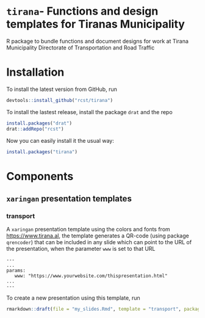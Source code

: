 `tirana`- Functions and design templates for Tiranas Municipality
================

R package to bundle functions and document designs for work at Tirana
Municipality Directorate of Transportation and Road Traffic

# Installation

To install the latest version from GitHub, run

``` r
devtools::install_github("rcst/tirana")
```

To install the lastest release, install the package `drat` and the repo

``` r
install.packages("drat")
drat::addRepo("rcst")
```

Now you can easily install it the usual way:

``` r
install.packages("tirana")
```

# Components

## `xaringan` presentation templates

### transport

A `xaringan` presentation template using the colors and fonts from
<https://www.tirana.al>, the template generates a QR-code (using package
`qrencoder`) that can be included in any slide which can point to the
URL of the presentation, when the parameter `www` is set to that URL

    ---
    ...
    params:
       www: "https://www.yourwebsite.com/thispresentation.html"
    ...
    ---

To create a new presentation using this template, run

``` r
rmarkdown::draft(file = "my_slides.Rmd", template = "transport", package = "tirana")
```
